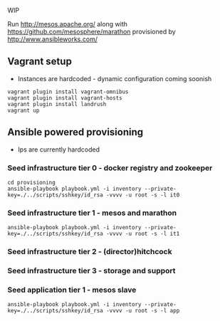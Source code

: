 WIP

Run http://mesos.apache.org/ along with https://github.com/mesosphere/marathon provisioned by http://www.ansibleworks.com/

## Vagrant setup

* Instances are hardcoded - dynamic configuration coming soonish

````
vagrant plugin install vagrant-omnibus
vagrant plugin install vagrant-hosts
vagrant plugin install landrush
vagrant up
````

## Ansible powered provisioning

* Ips are currently hardcoded

### Seed infrastructure tier 0 - docker registry and zookeeper

````
cd provisioning
ansible-playbook playbook.yml -i inventory --private-key=./../scripts/sshkey/id_rsa -vvvv -u root -s -l it0
````

### Seed infrastructure tier 1 - mesos and marathon

````
ansible-playbook playbook.yml -i inventory --private-key=./../scripts/sshkey/id_rsa -vvvv -u root -s -l it1
````

### Seed infrastructure tier 2 - (director)hitchcock

### Seed infrastructure tier 3 - storage and support

### Seed application tier 1 - mesos slave

````
ansible-playbook playbook.yml -i inventory --private-key=./../scripts/sshkey/id_rsa -vvvv -u root -s -l app
````